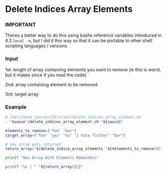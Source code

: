 # Delete Indices Array Elements

### IMPORTANT

Theres a better way to do this using bashs reference variables introduced in 4.3 `local -n`, but I did it this way so that it can be portable to other shell scripting languages / versions. 

### Input

1st: length of array containing elements you want to remove (ik this is weird, but it makes since if you read the code)

2nd: array containing element to be removed

3rd: target array

### Example

```bash
# shellcheck source=libraries/delete_indices_array_element.sh 
. "$sauce"/delete_indices_array_element.sh "${sauce}"

elements_to_remove=("foo" "bar")
target_array=("foo" "yes" "no" "I hate flutter" "bar")

# new array gets returned 
return_array="$(delete_indice_array_elements "${#elements_to_remove[@]}" "${elements_to_remove[@]}" "${target_array[@]}")"

printf "New Array With Elements Removed\n"

printf "%s | " "${return_array[@]}"
```

